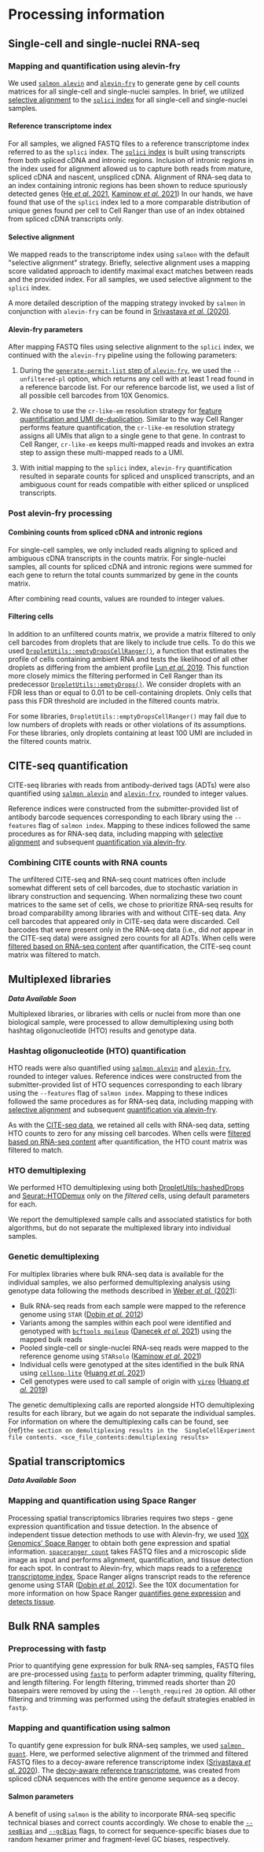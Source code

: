 # Processing information

## Single-cell and single-nuclei RNA-seq

### Mapping and quantification using alevin-fry

We used [`salmon alevin`](https://salmon.readthedocs.io/en/latest/alevin.html) and [`alevin-fry`](https://alevin-fry.readthedocs.io/en/latest/) to generate gene by cell counts matrices for all single-cell and single-nuclei samples.
In brief, we utilized [selective alignment](#selective-alignment) to the [`splici` index](#reference-transcriptome-index) for all single-cell and single-nuclei samples.

#### Reference transcriptome index

For all samples, we aligned FASTQ files to a reference transcriptome index referred to as the `splici` index.
The [`splici` index](https://combine-lab.github.io/alevin-fry-tutorials/2021/improving-txome-specificity/) is built using transcripts from both spliced cDNA and intronic regions.
Inclusion of intronic regions in the index used for alignment allowed us to capture both reads from mature, spliced cDNA and nascent, unspliced cDNA.
Alignment of RNA-seq data to an index containing intronic regions has been shown to reduce spuriously detected genes ([He _et al._ 2021](https://doi.org/10.1101/2021.06.29.450377), [Kaminow _et al._ 2021](https://www.biorxiv.org/content/10.1101/2021.05.05.442755v1.full#sec-5))
In our hands, we have found that use of the `splici` index led to a more comparable distribution of unique genes found per cell to Cell Ranger than use of an index obtained from spliced cDNA transcripts only.

#### Selective alignment

We mapped reads to the transcriptome index using `salmon` with the default "selective alignment" strategy.
Briefly, selective alignment uses a mapping score validated approach to identify maximal exact matches between reads and the provided index.
For all samples, we used selective alignment to the `splici` index.

A more detailed description of the mapping strategy invoked by `salmon` in conjunction with `alevin-fry` can be found in [Srivastava _et al._ (2020)](https://doi.org/10.1186/s13059-020-02151-8).

#### Alevin-fry parameters

After mapping FASTQ files using selective alignment to the `splici` index, we continued with the `alevin-fry` pipeline using the following parameters:

1. During the [`generate-permit-list` step of `alevin-fry`](https://alevin-fry.readthedocs.io/en/latest/generate_permit_list.html), we used the `--unfiltered-pl` option, which returns any cell with at least 1 read found in a reference barcode list.
For our reference barcode list, we used a list of all possible cell barcodes from 10X Genomics.

2. We chose to use the `cr-like-em` resolution strategy for [feature quantification and UMI de-duplication](https://alevin-fry.readthedocs.io/en/latest/quant.html).
Similar to the way Cell Ranger performs feature quantification, the `cr-like-em` resolution strategy assigns all UMIs that align to a single gene to that gene.
In contrast to Cell Ranger, `cr-like-em` keeps multi-mapped reads and invokes an extra step to assign these multi-mapped reads to a UMI.

3. With initial mapping to the `splici` index, `alevin-fry` quantification resulted in separate counts for spliced and unspliced transcripts, and an ambiguous count for reads compatible with either spliced or unspliced transcripts.

### Post alevin-fry processing

#### Combining counts from spliced cDNA and intronic regions

For single-cell samples, we only included reads aligning to spliced and ambiguous cDNA transcripts in the counts matrix.
For single-nuclei samples, all counts for spliced cDNA and intronic regions were summed for each gene to return the total counts summarized by gene in the counts matrix.

After combining read counts, values are rounded to integer values.

#### Filtering cells

In addition to an unfiltered counts matrix, we provide a matrix filtered to only cell barcodes from droplets that are likely to include true cells.
To do this we used [`DropletUtils::emptyDropsCellRanger()`](https://rdrr.io/github/MarioniLab/DropletUtils/man/emptyDropsCellRanger.html), a function that estimates the profile of cells containing ambient RNA and tests the likelihood of all other droplets as differing from the ambient profile [Lun _et al._ 2019](https://doi.org/10.1186/s13059-019-1662-y).
This function more closely mimics the filtering performed in Cell Ranger than its predecessor [`DropletUtils::emptyDrops()`](https://www.bioconductor.org/packages/devel/bioc/vignettes/DropletUtils/inst/doc/DropletUtils.html#detecting-empty-droplets).
We consider droplets with an FDR less than or equal to 0.01 to be cell-containing droplets.
Only cells that pass this FDR threshold are included in the filtered counts matrix.

For some libraries, `DropletUtils::emptyDropsCellRanger()` may fail due to low numbers of droplets with reads or other violations of its assumptions.
For these libraries, only droplets containing at least 100 UMI are included in the filtered counts matrix.

## CITE-seq quantification

CITE-seq libraries with reads from antibody-derived tags (ADTs) were also quantified using  [`salmon alevin`](https://salmon.readthedocs.io/en/latest/alevin.html) and [`alevin-fry`](https://alevin-fry.readthedocs.io/en/latest/), rounded to integer values.

Reference indices were constructed from the submitter-provided list of antibody barcode sequences corresponding to each library using the `--features` flag of `salmon index`.
Mapping to these indices followed the same procedures as for RNA-seq data, including mapping with [selective alignment](#selective-alignment) and subsequent [quantification via alevin-fry](#alevin-fry-parameters).

### Combining CITE counts with RNA counts

The unfiltered CITE-seq and RNA-seq count matrices often include somewhat different sets of cell barcodes, due to stochastic variation in library construction and sequencing.
When normalizing these two count matrices to the same set of cells, we chose to prioritize RNA-seq results for broad comparability among libraries with and without CITE-seq data.
Any cell barcodes that appeared only in CITE-seq data were discarded.
Cell barcodes that were present only in the RNA-seq data (i.e., did _not_ appear in the CITE-seq data) were assigned zero counts for all ADTs.
When cells were [filtered based on RNA-seq content](#filtering-cells) after quantification, the CITE-seq count matrix was filtered to match.

## Multiplexed libraries

**_Data Available Soon_**

Multiplexed libraries, or libraries with cells or nuclei from more than one biological sample, were processed to allow demultiplexing using both hashtag oligonucleotide (HTO) results and genotype data.

### Hashtag oligonucleotide (HTO) quantification

HTO reads were also quantified using  [`salmon alevin`](https://salmon.readthedocs.io/en/latest/alevin.html) and [`alevin-fry`](https://alevin-fry.readthedocs.io/en/latest/), rounded to integer values.
Reference indices were constructed from the submitter-provided list of HTO sequences corresponding to each library using the `--features` flag of `salmon index`.
Mapping to these indices followed the same procedures as for RNA-seq data, including mapping with [selective alignment](#selective-alignment) and subsequent [quantification via alevin-fry](#alevin-fry-parameters).

As with the [CITE-seq data](#combining-cite-counts-with-rna-counts), we retained all cells with RNA-seq data, setting HTO counts to zero for any missing cell barcodes. 
When cells were [filtered based on RNA-seq content](#filtering-cells) after quantification, the HTO count matrix was filtered to match.

### HTO demultiplexing

We performed HTO demultiplexing using both [DropletUtils::hashedDrops](https://rdrr.io/github/MarioniLab/DropletUtils/man/hashedDrops.html) and [Seurat::HTODemux](https://rdrr.io/github/satijalab/seurat/man/HTODemux.html) only on the _filtered_ cells, using default parameters for each.

We report the demultiplexed sample calls and associated statistics for both algorithms, but do not separate the multiplexed library into individual samples.

### Genetic demultiplexing

For multiplex libraries where bulk RNA-seq data is available for the individual samples, we also performed demultiplexing analysis using genotype data following the methods described in [Weber _et al._ (2021)](https://doi.org/10.1093/gigascience/giab062):

- Bulk RNA-seq reads from each sample were mapped to the reference genome using `STAR` ([Dobin _et al._ 2012](https://doi.org/10.1093/bioinformatics/bts635))
- Variants among the samples within each pool were identified and genotyped with [`bcftools mpileup`](https://samtools.github.io/bcftools/bcftools.html#mpileup) ([Danecek _et al._ 2021](https://doi.org/10.1093/gigascience/giab008)) using the mapped bulk reads
- Pooled single-cell or single-nuclei RNA-seq reads were mapped to the reference genome using `STARsolo` ([Kaminow _et al._ 2021](https://www.biorxiv.org/content/10.1101/2021.05.05.442755v1))
- Individual cells were genotyped at the sites identified in the bulk RNA using [`cellsnp-lite`](https://cellsnp-lite.readthedocs.io) ([Huang _et al._ 2021](https://doi.org/10.1093/bioinformatics/btab358))
- Cell genotypes were used to call sample of origin with [`vireo`](https://vireosnp.readthedocs.io) ([Huang _et al._ 2019](https://doi.org/10.1186/s13059-019-1865-2))

The genetic demultiplexing calls are reported alongside HTO demultiplexing results for each library, but we again do not separate the individual samples.
For information on where the demultiplexing calls can be found, see {ref}`the section on demultiplexing results in the  SingleCellExperiment file contents. <sce_file_contents:demultiplexing results>`
 

## Spatial transcriptomics

**_Data Available Soon_**

### Mapping and quantification using Space Ranger

Processing spatial transcriptomics libraries requires two steps - gene expression quantification and tissue detection.
In the absence of independent tissue detection methods to use with Alevin-fry, we used [10X Genomics' Space Ranger](https://support.10xgenomics.com/spatial-gene-expression/software/pipelines/latest/what-is-space-ranger) to obtain both gene expression and spatial information.
[`spaceranger count`](https://support.10xgenomics.com/spatial-gene-expression/software/pipelines/latest/using/count) takes FASTQ files and a microscopic slide image as input and performs alignment, quantification, and tissue detection for each spot.
In contrast to Alevin-fry, which maps reads to a [reference transcriptome index](#reference-transcriptome-index), Space Ranger aligns transcript reads to the reference genome using STAR ([Dobin _et al._ 2012](https://doi.org/10.1093/bioinformatics/bts635)).
See the 10X documentation for more information on how Space Ranger [quantifies gene expression](https://support.10xgenomics.com/spatial-gene-expression/software/pipelines/latest/algorithms/overview) and [detects tissue](https://support.10xgenomics.com/spatial-gene-expression/software/pipelines/latest/algorithms/imaging).

## Bulk RNA samples

### Preprocessing with fastp

Prior to quantifying gene expression for bulk RNA-seq samples, FASTQ files are pre-processed using [`fastp`](https://github.com/OpenGene/fastp) to perform adapter trimming, quality filtering, and length filtering.
For length filtering, trimmed reads shorter than 20 basepairs were removed by using the `--length_required 20` option.
All other filtering and trimming was performed using the default strategies enabled in `fastp`.

### Mapping and quantification using salmon

To quantify gene expression for bulk RNA-seq samples, we used [`salmon quant`](https://salmon.readthedocs.io/en/latest/salmon.html).
Here, we performed selective alignment of the trimmed and filtered FASTQ files to a decoy-aware reference transcriptome index ([Srivastava _et al._ 2020](https://doi.org/10.1186/s13059-020-02151-8)).
The [decoy-aware reference transcriptome](https://salmon.readthedocs.io/en/latest/salmon.html#preparing-transcriptome-indices-mapping-based-mode), was created from spliced cDNA sequences with the entire genome sequence as a decoy.

#### Salmon parameters

A benefit of using `salmon` is the ability to incorporate RNA-seq specific technical biases and correct counts accordingly.
We chose to enable the [`--seqBias`](https://salmon.readthedocs.io/en/latest/salmon.html#seqbias) and [`--gcBias`](https://salmon.readthedocs.io/en/latest/salmon.html#gcbias) flags, to correct for sequence-specific biases due to random hexamer primer and fragment-level GC biases, respectively.

